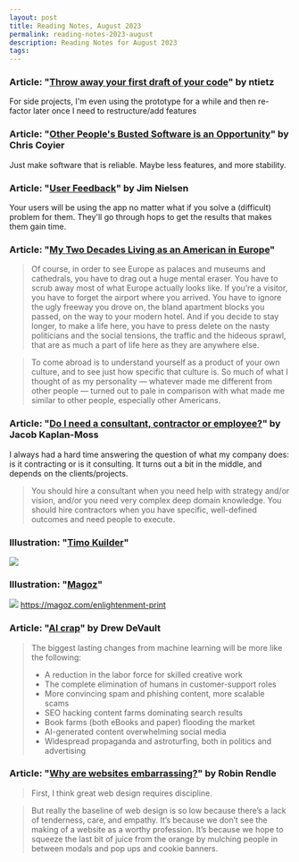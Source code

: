 ```yaml
---
layout: post
title: Reading Notes, August 2023
permalink: reading-notes-2023-august
description: Reading Notes for August 2023
tags:
---
```


### Article: "[Throw away your first draft of your code](https://ntietz.com/blog/throw-away-your-first-draft/)" by ntietz

For side projects, I'm even using the prototype for a while and then re-factor later once I need to restructure/add features

### Article: "[Other People's Busted Software is an Opportunity](https://chriscoyier.net/2023/08/01/other-peoples-busted-software-is-an-opportunity/)" by Chris Coyier

Just make software that is reliable. Maybe less features, and more stability.

### Article: "[User Feedback](https://blog.jim-nielsen.com/2023/user-feedback/)" by Jim Nielsen

Your users will be using the app no matter what if you solve a (difficult) problem for them. They'll go through hops to get the results that makes them gain time.

### Article: "[My Two Decades Living as an American in Europe](https://www.nytimes.com/2023/08/13/opinion/american-expat-life-europe.html)"

> Of course, in order to see Europe as palaces and museums and cathedrals, you have to drag out a huge mental eraser. You have to scrub away most of what Europe actually looks like. If you’re a visitor, you have to forget the airport where you arrived. You have to ignore the ugly freeway you drove on, the bland apartment blocks you passed, on the way to your modern hotel. And if you decide to stay longer, to make a life here, you have to press delete on the nasty politicians and the social tensions, the traffic and the hideous sprawl, that are as much a part of life here as they are anywhere else.

> To come abroad is to understand yourself as a product of your own culture, and to see just how specific that culture is. So much of what I thought of as my personality — whatever made me different from other people — turned out to pale in comparison with what made me similar to other people, especially other Americans.

### Article: "[Do I need a consultant, contractor or employee?](https://jacobian.org/2023/aug/24/consultant-contractor-or-employee/)" by Jacob Kaplan-Moss

I always had a hard time answering the question of what my company does: is it contracting or is it consulting. It turns out a bit in the middle, and depends on the clients/projects.

> You should hire a consultant when you need help with strategy and/or vision, and/or you need very complex deep domain knowledge.
> You should hire contractors when you have specific, well-defined outcomes and need people to execute.

### Illustration: "[Timo Kuilder](https://timokuilder.com/)"

![](https://freight.cargo.site/w/600/q/94/i/13634ce049caf2e3183cf1086b04b2d09fcf66e922e587a951dd0fa8edd35108/office-wildlifde-timokuilder.jpg)

### Illustration: "[Magoz](https://magoz.com/)"

![](https://magoz.com/_next/image?url=%2Fp%2Fmagoz-enlightenment-reading-poster-print-shop-illustration.jpg&w=3840&q=100)
https://magoz.com/enlightenment-print

### Article: "[AI crap](https://drewdevault.com/2023/08/29/2023-08-29-AI-crap.html)" by Drew DeVault

> The biggest lasting changes from machine learning will be more like the following:
>
> - A reduction in the labor force for skilled creative work
> - The complete elimination of humans in customer-support roles
> - More convincing spam and phishing content, more scalable scams
> - SEO hacking content farms dominating search results
> - Book farms (both eBooks and paper) flooding the market
> - AI-generated content overwhelming social media
> - Widespread propaganda and astroturfing, both in politics and advertising

### Article: "[Why are websites embarrassing?](https://robinrendle.com/notes/why-are-websites-embarrassing/)" by Robin Rendle

> First, I think great web design requires discipline.

> But really the baseline of web design is so low because there’s a lack of tenderness, care, and empathy. It’s because we don’t see the making of a website as a worthy profession. It’s because we hope to squeeze the last bit of juice from the orange by mulching people in between modals and pop ups and cookie banners.
